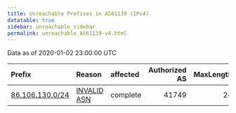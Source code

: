 ```yaml
---
title: Unreachable Prefixes in AS61139 (IPv4)
datatable: true
sidebar: unreachable_sidebar
permalink: unreachable_AS61139-v4.html
---
```


Data as of 2020-01-02 23:00:00 UTC


<div class="datatable-begin"></div>

| Prefix                                                   | Reason                                                                                                 | affected   |   Authorized AS |   MaxLength | Anchor                                         |   unreachable /24s |
|:---------------------------------------------------------|:-------------------------------------------------------------------------------------------------------|:-----------|----------------:|------------:|:-----------------------------------------------|-------------------:|
| [86.106.130.0/24](https://stat.ripe.net/86.106.130.0/24) | [INVALID ASN](https://rpki-validator.ripe.net/announcement-preview?asn=AS61139&prefix=86.106.130.0/24) | complete   |           41749 |          24 | [RIPE](unreachable_RIPE_NCC_RPKI_Root-v4.html) |                  1 |

<div class="datatable-end"></div>